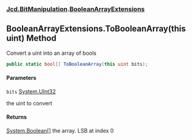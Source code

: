 ### [Jcd.BitManipulation](Jcd.BitManipulation.md 'Jcd.BitManipulation').[BooleanArrayExtensions](Jcd.BitManipulation.BooleanArrayExtensions.md 'Jcd.BitManipulation.BooleanArrayExtensions')

## BooleanArrayExtensions.ToBooleanArray(this uint) Method

Convert a uint into an array of bools

```csharp
public static bool[] ToBooleanArray(this uint bits);
```
#### Parameters

<a name='Jcd.BitManipulation.BooleanArrayExtensions.ToBooleanArray(thisuint).bits'></a>

`bits` [System.UInt32](https://docs.microsoft.com/en-us/dotnet/api/System.UInt32 'System.UInt32')

the uint to convert

#### Returns

[System.Boolean](https://docs.microsoft.com/en-us/dotnet/api/System.Boolean 'System.Boolean')[[]](https://docs.microsoft.com/en-us/dotnet/api/System.Array 'System.Array')
the array. LSB at index 0